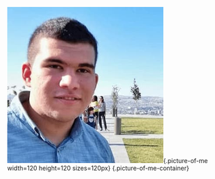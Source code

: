 
![A picture of me](/assets/me.jpeg){.picture-of-me width=120 height=120 sizes=120px}
{.picture-of-me-container}

<style>
.picture-of-me-container {
  text-align: right;
}
.picture-of-me {
  width: 10ch;
  height: auto;
  margin: 1em;
  transform: rotateZ(5deg);
  padding: 1ch;
  box-shadow: .1em .5em .5em 0 #888, 0 0 .2em 0 #888;
  background: white;
}
</style>
